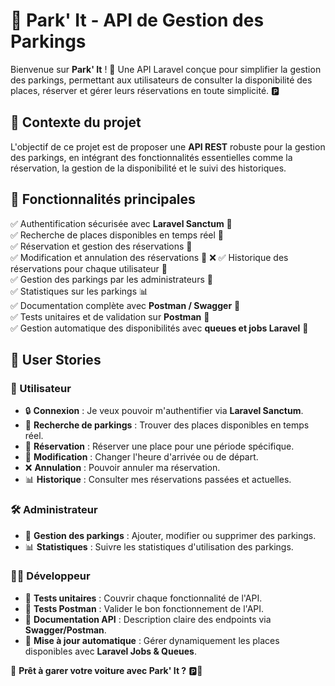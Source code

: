 # 🚗 Park' It - API de Gestion des Parkings

Bienvenue sur **Park' It** ! 🎉 Une API Laravel conçue pour simplifier la gestion des parkings, permettant aux utilisateurs de consulter la disponibilité des places, réserver et gérer leurs réservations en toute simplicité. 🅿️

## 📌 Contexte du projet
L'objectif de ce projet est de proposer une **API REST** robuste pour la gestion des parkings, en intégrant des fonctionnalités essentielles comme la réservation, la gestion de la disponibilité et le suivi des historiques.

## 🎯 Fonctionnalités principales
✅ Authentification sécurisée avec **Laravel Sanctum** 🔐  
✅ Recherche de places disponibles en temps réel 📍  
✅ Réservation et gestion des réservations 📅  
✅ Modification et annulation des réservations 🔄 ❌
✅ Historique des réservations pour chaque utilisateur 📖  
✅ Gestion des parkings par les administrateurs 🏢  
✅ Statistiques sur les parkings 📊  
✅ Documentation complète avec **Postman / Swagger** 📝  
✅ Tests unitaires et de validation sur **Postman** 🧪  
✅ Gestion automatique des disponibilités avec **queues et jobs Laravel** 🚀  

## 👤 User Stories
### 🔑 Utilisateur
- 🔒 **Connexion** : Je veux pouvoir m'authentifier via **Laravel Sanctum**.
- 🚗 **Recherche de parkings** : Trouver des places disponibles en temps réel.
- 📅 **Réservation** : Réserver une place pour une période spécifique.
- 🔄 **Modification** : Changer l'heure d'arrivée ou de départ.
- ❌ **Annulation** : Pouvoir annuler ma réservation.
- 📊 **Historique** : Consulter mes réservations passées et actuelles.

### 🛠️ Administrateur
- 🏢 **Gestion des parkings** : Ajouter, modifier ou supprimer des parkings.
- 📊 **Statistiques** : Suivre les statistiques d'utilisation des parkings.

### 🧑‍💻 Développeur
- 🧪 **Tests unitaires** : Couvrir chaque fonctionnalité de l'API.
- 📝 **Tests Postman** : Valider le bon fonctionnement de l'API.
- 📄 **Documentation API** : Description claire des endpoints via **Swagger/Postman**.
- 🚀 **Mise à jour automatique** : Gérer dynamiquement les places disponibles avec **Laravel Jobs & Queues**.

<!-- ## 📌 Endpoints principaux
📍 **Auth** : `/api/login`, `/api/register`
📍 **Parkings** : `/api/parkings`, `/api/parkings/{id}`
📍 **Réservations** : `/api/reservations`, `/api/reservations/{id}` -->



🚀 **Prêt à garer votre voiture avec Park' It ?** 🅿️💙

